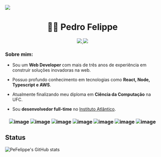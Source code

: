 <!-- Icons  here: https://github.com/alexandresanlim/Badges4-README.md-Profile#-cryptocurrency- -->

![](https://komarev.com/ghpvc/?username=pefelippe&style=flat-plastic&color=blueviolet)

<h1 align='center'>🧙‍♂‍ Pedro Felippe</h1>

<h4 align='center'>

  <a href="https://www.pedrofelippe.site">
    <img src="https://img.shields.io/badge/website-000000?style=for-the-badge&logo=About.me&logoColor=white" />
  </a>
    <a href="https://www.linkedin.com/in/pedro-felippe/">
    <img src="https://img.shields.io/badge/linkedin-%230077B5.svg?&style=for-the-badge&logo=linkedin&logoColor=white" />
  </a>
</h4>

### Sobre mim:

- Sou um <b>Web Developer </b> com mais de três anos de experiência em construir soluções inovadoras na web.

- Possuo profundo conhecimento em tecnologias como <b>React, Node, Typescript e AWS</b>.

- Atualmente finalizando meu diploma em <b>Ciência da Computação</b> na UFC.

- Sou <b>desenvolvedor full-time</b> no <a href="https://www.atlantico.com.br/">Instituto Atlântico</a>.

<h3 align='center'>

![image](https://img.shields.io/badge/TypeScript-007ACC?style=for-the-badge&logo=typescript&logoColor=white)
![image](https://img.shields.io/badge/Node.js-339933?style=for-the-badge&logo=nodedotjs&logoColor=white)
![image](https://img.shields.io/badge/React-20232A?style=for-the-badge&logo=react&logoColor=61DAFB)
![image](https://img.shields.io/badge/next.js-000000?style=for-the-badge&logo=nextdotjs&logoColor=white)
![image](https://img.shields.io/badge/Tailwind_CSS-38B2AC?style=for-the-badge&logo=tailwind-css&logoColor=white)
![image](https://img.shields.io/badge/Docker-2CA5E0?style=for-the-badge&logo=docker&logoColor=white)
![image](https://img.shields.io/badge/GIT-E44C30?style=for-the-badge&logo=git&logoColor=white)

</h3>

## Status

![PeFelippe's GitHub stats](https://github-readme-stats.vercel.app/api?username=pefelippe&show_icons=true&theme=gruvbox)

